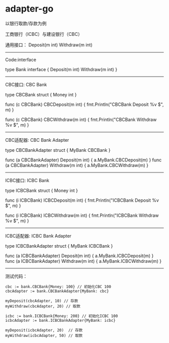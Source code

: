 # adapter-go
以银行取款/存款为例

工商银行（ICBC）与建设银行（CBC）

通用接口：
Deposit(m int)
Withdraw(m int)

----
Code:interface

type Bank interface {
    Deposit(m int)
    Withdraw(m int)
}

----
CBC接口: CBC Bank


type CBCBank struct {
    Money int
}

func (c CBCBank) CBCDeposit(m int) {
    fmt.Println("CBCBank Deposit %v $", m)
}

func (c CBCBank) CBCWithdraw(m int) {
    fmt.Println("CBCBank Withdraw %v $", m)
}

----
CBC适配器: CBC Bank Adapter
 
type CBCBankAdapter struct {
    MyBank CBCBank
}

func (a CBCBankAdapter) Deposit(m int) {
    a.MyBank.CBCDeposit(m)
}
func (a CBCBankAdapter) Withdraw(m int) {
    a.MyBank.CBCWithdraw(m)
}

-----
ICBC接口: ICBC Bank

type ICBCBank struct {
    Money int
}

func (i ICBCBank) ICBCDeposit(m int) {
    fmt.Println("ICBCBank Deposit %v $", m)
}

func (i ICBCBank) ICBCWithdraw(m int) {
    fmt.Println("ICBCBank Withdraw %v $", m)
}

----
ICBC适配器: ICBC Bank Adapter

type ICBCBankAdapter struct {
    MyBank ICBCBank
}

func (a ICBCBankAdapter) Deposit(m int) {
    a.MyBank.ICBCDeposit(m)
}
func (a ICBCBankAdapter) Withdraw(m int) {
    a.MyBank.ICBCWithdraw(m)
}

----
测试代码：

    cbc := bank.CBCBank{Money: 100} // 初始化CBC 100
    cbcAdapter := bank.CBCBankAdapter{MyBank: cbc}

    myDeposit(cbcAdapter, 10) // 存款
    myWithdraw(cbcAdapter, 20) // 取款

    icbc := bank.ICBCBank{Money: 200} // 初始化ICBC 100
    icbcAdapter := bank.ICBCBankAdapter{MyBank: icbc}

    myDeposit(icbcAdapter, 20)  // 存款
    myWithdraw(icbcAdapter, 50) // 取款


